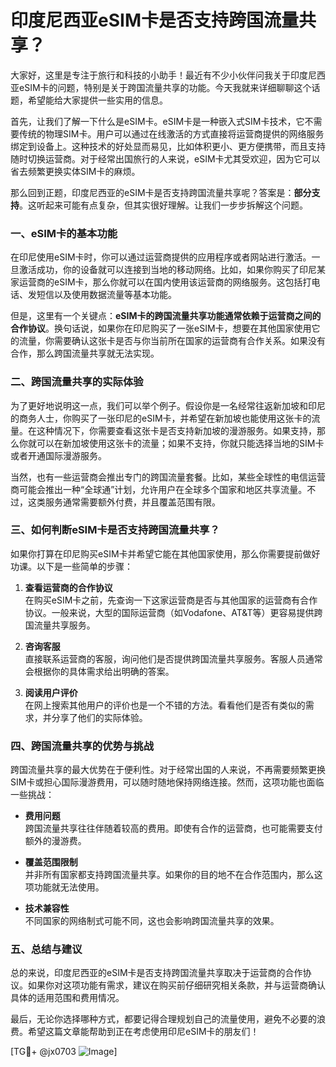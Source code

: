 # 印度尼西亚eSIM卡是否支持跨国流量共享？

大家好，这里是专注于旅行和科技的小助手！最近有不少小伙伴问我关于印度尼西亚eSIM卡的问题，特别是关于跨国流量共享的功能。今天我就来详细聊聊这个话题，希望能给大家提供一些实用的信息。

首先，让我们了解一下什么是eSIM卡。eSIM卡是一种嵌入式SIM卡技术，它不需要传统的物理SIM卡。用户可以通过在线激活的方式直接将运营商提供的网络服务绑定到设备上。这种技术的好处显而易见，比如体积更小、更方便携带，而且支持随时切换运营商。对于经常出国旅行的人来说，eSIM卡尤其受欢迎，因为它可以省去频繁更换实体SIM卡的麻烦。

那么回到正题，印度尼西亚的eSIM卡是否支持跨国流量共享呢？答案是：**部分支持**。这听起来可能有点复杂，但其实很好理解。让我们一步步拆解这个问题。

### 一、eSIM卡的基本功能

在印尼使用eSIM卡时，你可以通过运营商提供的应用程序或者网站进行激活。一旦激活成功，你的设备就可以连接到当地的移动网络。比如，如果你购买了印尼某家运营商的eSIM卡，那么你就可以在国内使用该运营商的网络服务。这包括打电话、发短信以及使用数据流量等基本功能。

但是，这里有一个关键点：**eSIM卡的跨国流量共享功能通常依赖于运营商之间的合作协议**。换句话说，如果你在印尼购买了一张eSIM卡，想要在其他国家使用它的流量，你需要确认这张卡是否与你当前所在国家的运营商有合作关系。如果没有合作，那么跨国流量共享就无法实现。

### 二、跨国流量共享的实际体验

为了更好地说明这一点，我们可以举个例子。假设你是一名经常往返新加坡和印尼的商务人士，你购买了一张印尼的eSIM卡，并希望在新加坡也能使用这张卡的流量。在这种情况下，你需要查看这张卡是否支持新加坡的漫游服务。如果支持，那么你就可以在新加坡使用这张卡的流量；如果不支持，你就只能选择当地的SIM卡或者开通国际漫游服务。

当然，也有一些运营商会推出专门的跨国流量套餐。比如，某些全球性的电信运营商可能会推出一种“全球通”计划，允许用户在全球多个国家和地区共享流量。不过，这类服务通常需要额外付费，并且覆盖范围有限。

### 三、如何判断eSIM卡是否支持跨国流量共享？

如果你打算在印尼购买eSIM卡并希望它能在其他国家使用，那么你需要提前做好功课。以下是一些简单的步骤：

1. **查看运营商的合作协议**  
   在购买eSIM卡之前，先查询一下这家运营商是否与其他国家的运营商有合作协议。一般来说，大型的国际运营商（如Vodafone、AT&T等）更容易提供跨国流量共享服务。

2. **咨询客服**  
   直接联系运营商的客服，询问他们是否提供跨国流量共享服务。客服人员通常会根据你的具体需求给出明确的答案。

3. **阅读用户评价**  
   在网上搜索其他用户的评价也是一个不错的方法。看看他们是否有类似的需求，并分享了他们的实际体验。

### 四、跨国流量共享的优势与挑战

跨国流量共享的最大优势在于便利性。对于经常出国的人来说，不再需要频繁更换SIM卡或担心国际漫游费用，可以随时随地保持网络连接。然而，这项功能也面临一些挑战：

- **费用问题**  
  跨国流量共享往往伴随着较高的费用。即使有合作的运营商，也可能需要支付额外的漫游费。

- **覆盖范围限制**  
  并非所有国家都支持跨国流量共享。如果你的目的地不在合作范围内，那么这项功能就无法使用。

- **技术兼容性**  
  不同国家的网络制式可能不同，这也会影响跨国流量共享的效果。

### 五、总结与建议

总的来说，印度尼西亚的eSIM卡是否支持跨国流量共享取决于运营商的合作协议。如果你对这项功能有需求，建议在购买前仔细研究相关条款，并与运营商确认具体的适用范围和费用情况。

最后，无论你选择哪种方式，都要记得合理规划自己的流量使用，避免不必要的浪费。希望这篇文章能帮助到正在考虑使用印尼eSIM卡的朋友们！

[TG💪+ @jx0703 ![Image](https://github.com/user-attachments/assets/dbca1d08-cadb-493c-b0ec-ad6f7a83f270)]